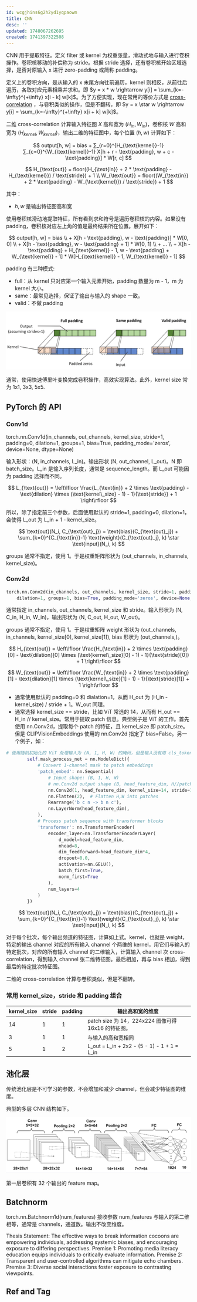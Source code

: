 ```yaml
---
id: wcgjhins6g2h2yd1yqpaowm
title: CNN
desc: ''
updated: 1748067262695
created: 1741397322508
---
```


CNN 用于提取特征。定义 filter 或 kernel 为权重张量，滑动式地与输入进行卷积操作。卷积核移动的补偿称为 stride。根据 stride 选择，还有卷积核开始区域选择，是否对原输入 x 进行 zero-padding 或简称 padding。

定义上的卷积方向，是从输入的 x 末尾方向往前遍历，kernel 则相反，从前往后遍历，各取对应元素相乘并求和。即 $y = x * w \rightarrow y[i] = \sum_{k=-\infty}^{+\infty} x[i - k] w[k]$。为了方便实现，现在常用的等价方式是 [cross-correlation](https://en.wikipedia.org/wiki/Cross-correlation) ，与卷积类似的操作，但是不翻转，即 $y = x \star w \rightarrow y[i] = \sum_{k=-\infty}^{+\infty} x[i + k] w[k]$。

二维 cross-correlation 计算输入特征图 $X$ 高和宽为 $(H_{in},W_{in})$，卷积核 $W$ 高和宽为 $(H_{kernel},W_{kernel})$，输出二维的特征图中，每个位置 $(h,w)$ 计算如下：

$$
output[h, w] = bias + ∑_{r=0}^{H_{\text{kernel}}-1} ∑_{c=0}^{W_{\text{kernel}}-1} X[h + r - \text{padding}, w + c - \text{padding}] * W[r, c]
$$

$$
H_{\text{out}} = floor((H_{\text{in}} + 2 * \text{padding} - H_{\text{kernel}}) / \text{stride}) + 1 \\
W_{\text{out}} = floor((W_{\text{in}} + 2 * \text{padding} - W_{\text{kernel}}) / \text{stride}) + 1
$$

其中：
- $h,w$ 是输出特征图高和宽

使用卷积核滑动地提取特征，所有看到求和符号是遍历卷积核的内容。如果没有 padding，卷积核对应左上角的值是最终结果所在位置。展开如下：

$$
output[h, w] = bias \\
              + X[h - \text{padding}, w - \text{padding}] * W[0, 0] \\
              + X[h - \text{padding}, w - \text{padding} + 1] * W[0, 1] \\
              + ... \\
              + X[h - \text{padding} + H_{\text{kernel}} - 1, w - \text{padding} + W_{\text{kernel}} - 1] * W[H_{\text{kernel}} - 1, W_{\text{kernel}} - 1]
$$

padding 有三种模式:
- full：从 kernel 只对应第一个输入元素开始，padding 数量为 m - 1，m 为 kernel 大小。
- same：最常见选择，保证了输出与输入的 shape 一致。
- valid：不做 padding

![padding_mode](assets/images/ml.CNN/padding_mode.png)

通常，使用快速傅里叶变换完成卷积操作，高效实现算法。此外，kernel size 常为 1x1, 3x3, 5x5.

## PyTorch 的 API

### Conv1d

torch.nn.Conv1d(in_channels, out_channels, kernel_size, stride=1, padding=0, dilation=1, groups=1, bias=True, padding_mode='zeros', device=None, dtype=None)

输入形状：(N, in_channels, L_in)。输出形状 (N, out_channel, L_out)。N 即 batch_size。L_in 是输入序列长度，通常是 sequence_length。而 L_out 可能因为 padding 选择而不同。

$$
L_{\text{out}} = \left\lfloor \frac{L_{\text{in}} + 2 \times \text{padding} - \text{dilation} \times (\text{kernel\_size} - 1) - 1}{\text{stride}} + 1 \right\rfloor
$$

所以，除了指定前三个参数，后面使用默认的 stride=1, padding=0, dilation=1，会使得 L_out 为 L_in + 1 - kernel_size。

$$
\text{out}(N_i, C_{\text{out}_j}) = \text{bias}(C_{\text{out}_j}) + \sum_{k=0}^{C_{\text{in}}-1} \text{weight}(C_{\text{out}_j}, k) \star \text{input}(N_i, k)
$$

groups 通常不指定，使用 1。于是权重矩阵形状为 (out_channels, in_channels, kernel_size)。

### Conv2d

```py
torch.nn.Conv2d(in_channels, out_channels, kernel_size, stride=1, padding=0,
    dilation=1, groups=1, bias=True, padding_mode='zeros', device=None, dtype=None)
```

通常指定 in_channels, out_channels, kernel_size 和 stride。输入形状为 (N, C_in, H_in, W_in)，输出形状为 (N, C_out, H_out, W_out)。

groups 通常不指定，使用 1。于是权重矩阵 weight 形状为 (out_channels, in_channels, kernel_size[0], kernel_size[1]), bias 形状为 (out_channels,)。

$$
H_{\text{out}} = \left\lfloor \frac{H_{\text{in}} + 2 \times \text{padding}[0] - \text{dilation}[0] \times (\text{kernel\_size}[0] - 1) - 1}{\text{stride}[0]} + 1 \right\rfloor
$$

$$
W_{\text{out}} = \left\lfloor \frac{W_{\text{in}} + 2 \times \text{padding}[1] - \text{dilation}[1] \times (\text{kernel\_size}[1] - 1) - 1}{\text{stride}[1]} + 1 \right\rfloor
$$

- 通常使用默认的 padding=0 和 dialation=1，从而 H_out 为 (H_in - kernel_size) / stride + 1。W_out 同理。
- 通常选择 kernel_size == stride，比如 ViT 常选的 14，从而有 H_out == H_in // kernel_size。常用于提取 patch 信息。典型例子是 ViT 的工作。首先使用 nn.Conv2d，提取每个 patch 的特征，且 kernel_size 即 patch_size。但是 CLIPVisionEmbeddings 使用的 nn.Conv2d 指定了 bias=False。另一个例子，如：

```py
# 使用随机初始化的 ViT 处理输入为 (N, 1, H, W) 的掩码，但是输入没有用 cls_token。
        self.mask_process_net = nn.ModuleDict({
            # Convert 1-channel mask to patch embeddings
            'patch_embed': nn.Sequential(
                # Input shape: (B, 1, H, W)
                # nn.Conv2d output shape (B, head_feature_dim, H//patch_size, W//patch_size)
                nn.Conv2d(1, head_feature_dim, kernel_size=14, stride=14),
                nn.Flatten(2),  # Flatten H,W into patches
                Rearrange('b c n -> b n c'),
                nn.LayerNorm(head_feature_dim),
            ),
            # Process patch sequence with transformer blocks
            'transformer': nn.TransformerEncoder(
                encoder_layer=nn.TransformerEncoderLayer(
                    d_model=head_feature_dim,
                    nhead=8,
                    dim_feedforward=head_feature_dim*4,
                    dropout=0.0,
                    activation=nn.GELU(),
                    batch_first=True,
                    norm_first=True
                ),
                num_layers=4
            )
        })
```

$$
\text{out}(N_i, C_{\text{out}_j}) = \text{bias}(C_{\text{out}_j}) + \sum_{k=0}^{C_{\text{in}}-1} \text{weight}(C_{\text{out}_j}, k) \star \text{input}(N_i, k)
$$

对于每个批次，每个输出频道的特征图，计算如上式。kernel，也就是 weight，特定的输出 channel 对应的所有输入 channel 个两维的 kernel，用它们与输入的特定批次，对应的所有输入 channel 的二维输入，计算输入 channel 次 cross-correlation，得到输入 channel 张二维特征图。最后相加，再与 bias 相加，得到最后的特定批次特征图。

二维的 cross-correlation 计算与卷积类似，但是不翻转。

### 常用 kernel_size，stride 和 padding 组合

| kernel_size | stride | padding | 输出高和宽的维度 |
| --- | --- | --- | --- |
| 14 | 1 | 1 | patch size 为 14，224x224 图像可得 16x16 的特征图。 |
| 3 | 1 | 1 | 与输入的高和宽相同 |
| 5 | 1 | 2 | L_out = L_in + 2x2 - (5 - 1) - 1 + 1 = L_in |

## 池化层

传统池化层是不可学习的参数，不会增加和减少 channel，但会减少特征图的维度。

典型的多层 CNN 结构如下。

![cnn_demo](assets/images/ml.CNN/cnn_demo.png)

第一层卷积有 32 个输出的 feature map。

## Batchnorm

torch.nn.Batchnorm1d(num_features) 接收参数 num_features 与输入的第二维相等，通常是 channels，通道数。输出不改变维度。

Thesis Statement: The effective ways to break information cocoons are empowering individuals, addressing systemic biases, and encouraging exposure to differing perspectives.
Premise 1: Promoting media literacy education equips individuals to critically evaluate information.
Premise 2: Transparent and user-controlled algorithms can mitigate echo chambers.
Premise 3: Diverse social interactions foster exposure to contrasting viewpoints.

## Ref and Tag